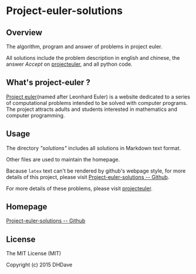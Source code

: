 Project-euler-solutions
================================

Overview
---------

The algorithm, program and answer of problems in project euler.

All solutions include the problem description in english and chinese, the answer *Accept* on [projecteuler](https://projecteuler.net/ "projecteuler"), and all python code.

What's project-euler ?
----------------------
[Project euler](https://en.wikipedia.org/wiki/Project_Euler "Project Euler")(named after Leonhard Euler) is a website dedicated to a series of computational problems intended to be solved with computer programs. The project attracts adults and students interested in mathematics and computer programming.

Usage
-----

The directory *"solutions"* includes all solutions in Markdown text format. 

Other files are used to maintain the homepage.

Bacause `latex` text can't be rendered by github's webpage style, for more details of this project, please visit [Project-euler-solutions -- Github](https://dhdave.github.io/project-euler-solutions/ "project-euler-solutions").

For more details of these problems, please visit [projecteuler](https://projecteuler.net/ "projecteuler").

Homepage
--------

[Project-euler-solutions -- Github](https://dhdave.github.io/project-euler-solutions/)

License
-------

The MIT License (MIT)

Copyright (c) 2015 DHDave
